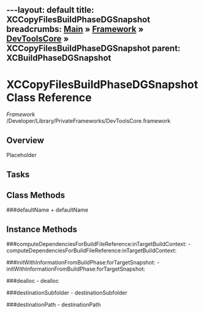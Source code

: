 ---layout: default
title: XCCopyFilesBuildPhaseDGSnapshot
breadcrumbs: <a href="/index.html">Main</a> &raquo; <a href="/Frameworks.html">Framework</a> &raquo; <a href="/Frameworks/DevToolsCore.html">DevToolsCore</a> &raquo; XCCopyFilesBuildPhaseDGSnapshot
parent: XCBuildPhaseDGSnapshot 
---
# XCCopyFilesBuildPhaseDGSnapshot Class Reference

*Framework* /Developer/Library/PrivateFrameworks/DevToolsCore.framework

## Overview

Placeholder

## Tasks

## Class Methods

<a name="+defaultName"></a>
###defaultName
    + defaultName

## Instance Methods

<a name="-computeDependenciesForBuildFileReference:inTargetBuildContext:"></a>
###computeDependenciesForBuildFileReference:inTargetBuildContext:
    - computeDependenciesForBuildFileReference:inTargetBuildContext:

<a name="-initWithInformationFromBuildPhase:forTargetSnapshot:"></a>
###initWithInformationFromBuildPhase:forTargetSnapshot:
    - initWithInformationFromBuildPhase:forTargetSnapshot:

<a name="-dealloc"></a>
###dealloc
    - dealloc

<a name="-destinationSubfolder"></a>
###destinationSubfolder
    - destinationSubfolder

<a name="-destinationPath"></a>
###destinationPath
    - destinationPath

